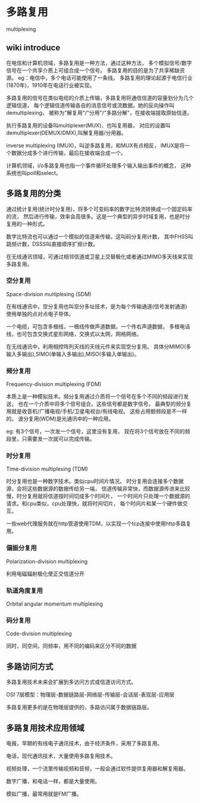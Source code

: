 # 多路复用

multiplexing

## wiki introduce

在电信和计算机领域，多路复用是一种方法，通过这种方法，
多个模拟信号/数字信号在一个共享介质上可组合成一个信号。
多路复用的目的是为了共享稀缺资源。
eg：电信中，多个电话可能使用了一条线。
多路复用的理论起源于电信行业(1870年)，1910年在电话行业被实现。

多路复用的信号在类似电缆的介质上传输，多路复用将通信信道的容量划分为几个逻辑信道，
每个逻辑信道传输各自的消息信号或流数据。她的反向操作叫demultiplexing，
被称为"解复用"/"分用"/"多路分解"，在接收端提取原始信道。

执行多路复用的设备叫multiplexer(MUX)，也叫复用器，
对应的设置叫demultiplexer(DEMUX/DMX),叫解复用器/分用器。

inverse multiplexing (IMUX)，叫逆多路复用，和MUX有点相反，
IMUX是将一个数据分成多个进行传输，最后在接收端合成一个。

计算机领域，i/o多路复用也指一个事件循环处理多个输入输出事件的概念，
这种系统也叫poll和select。

## 多路复用的分类

通过统计复用(统计时分复用)，将多个可变码率的数字比特流转换成一个固定码率的流，
然后进行传输，效率会高很多。这是一个典型的异步时域复用，也是时分复用的一种形式。

数字比特流也可以通过一个模拟的信道来传输，这叫码分复用计数，
其中FHSS叫跳频计数，DSSS叫直接顺序扩频计数。

在无线通讯领域，可通过相邻信道或卫星上交替极化或者通过MIMO多天线来实现多路复用。

### 空分复用

Space-division multiplexing (SDM)

在有线通讯中，空分复用也叫空分多址技术，是为每个传输通道(信号发射通道)
使用单独的点对点电子导体。

一个电缆，可包含多根线，一根线传做声道数据，一个传右声道数据，
多根电话线，也可包含交换式星形网络，交换式以太网，网格网络。

在无线通讯中，利用相控阵列天线的天线元件来实现空分复用。
具体分MIMO(多输入多输出),SIMO(单输入多输出),MISO(多输入单输出)。

### 频分复用

Frequency-division multiplexing (FDM)

本质上是一种模拟技术。频分复用通过介质将一个信号在多个不同的频段进行发送，
也在一个介质中将多个信号组合。这些信号都是数字信号。
最典型的频分复用就是收音机/广播电视/手机/卫星电视台/有线电视。
这些占用额频段是不一样的。
波分复用(WDM)是光通讯中的一种应用。

eg: 有3个信号，一次发一个信号，这里没有复用，
现在将3个信号放在不同的频段里，只需要发一次就可以完成传输。

### 时分复用

Time-division multiplexing (TDM)

时分复用也是一种数字技术。类似cpu时间片情况。
时分复用会连接多个数据源，会将这些数据源的数据传给另一端，
信道传输非常快，而数据源传进来比较慢，时分复用就将信道按时间切成多个时间片，
一个时间片只处理一个数据源的请求。和cpu类似，cpu处理快，就将时间切片，
每个时间片和某一个硬件做交互。

一些web代理服务就在http管道使用TDM，以实现一个tcp连接中使用http多路复用。

### 偏振分复用

Polarization-division multiplexing

利用电磁辐射极化使正交信道分开

### 轨道角度复用

Orbital angular momentum multiplexing

### 码分复用

Code-division multiplexing

同时，同空间，同频率，用不同的编码来区分不同的数据

## 多路访问方式

多路复用技术未来会扩展到多访问方式或信道访问方式。

OSI 7层模型：物理层-数据链路层-网络层-传输层-会话层-表现层-应用层

多路复用更多的是在物理层提供的，多路访问属于数据链路层。

## 多路复用技术应用领域

电报，早期的有线电子通讯技术，由于经济条件，采用了多路复用。

电话，现代通讯技术，大量使用多路复用技术。

视频处理，一个流里传输视频和音频，一般会通过软件提供复用器和解复用器。

数字广播，和电话一样，都是大量使用。

模拟广播，最常用就是FM广播。

